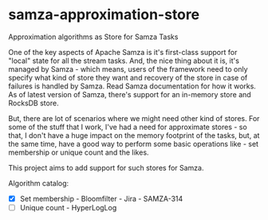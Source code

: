 # samza-approximation-store
Approximation algorithms as Store for Samza Tasks

One of the key aspects of Apache Samza is it's first-class support for "local" state for all the stream tasks. And, the nice thing about it is, it's managed by Samza - which means, users of the framework need to only specify what kind of store they want and recovery of the store in case of failures is handled by Samza. Read Samza documentation for how it works. As of latest version of Samza, there's support for an in-memory store and RocksDB store. 

But, there are lot of scenarios where we might need other kind of stores. For some of the stuff that I work, I've had a need for approximate stores - so that, I don't have a huge impact on the memory footprint of the tasks, but, at the same time, have a good way to perform some basic operations like - set membership or unique count and the likes.

This project aims to add support for such stores for Samza.

Algorithm catalog:
- [x] Set membership - Bloomfilter - Jira - SAMZA-314
- [ ] Unique count - HyperLogLog
